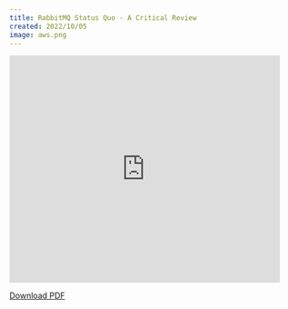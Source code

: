 ```yaml
---
title: RabbitMQ Status Quo - A Critical Review
created: 2022/10/05
image: aws.png
---
```


<div class="text-center">
<iframe src="https://www.slideshare.net/slideshow/embed_code/key/9gdFO2sNjS23X5?hostedIn=slideshare&page=upload" width="476" height="400" frameborder="0" marginwidth="0" marginheight="0" scrolling="no" allowfullscreen></iframe>

<a href="https://www.slideshare.net/olafrv/rabbitmq-status-quo-critical-reviewpdf">Download PDF</a>
</div>